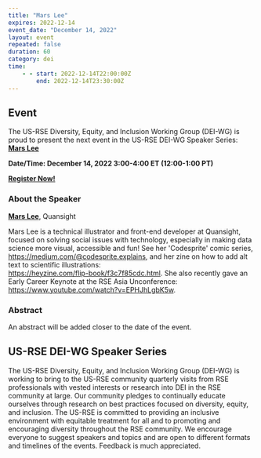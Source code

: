 ```yaml
---
title: "Mars Lee"
expires: 2022-12-14
event_date: "December 14, 2022"
layout: event
repeated: false
duration: 60
category: dei
time:
    - - start: 2022-12-14T22:00:00Z
        end: 2022-12-14T23:30:00Z
---
```


## Event

The US-RSE Diversity, Equity, and Inclusion Working Group (DEI-WG) is proud to
present the next event in the US-RSE DEI-WG Speaker Series: 
**[Mars Lee](https://www.linkedin.com/in/mars-lee/)**

**Date/Time: December 14, 2022 3:00-4:00 ET (12:00-1:00 PT)**

**[Register Now!](https://emory.zoom.us/meeting/register/tJ0pfumqrTwtGt2Ye4pUjOHFpWd2_bTNzHJ2)**

### About the Speaker

**[Mars Lee](https://www.linkedin.com/in/mars-lee/)**, Quansight

Mars Lee is a technical illustrator and front-end developer at Quansight, 
focused on solving social issues with technology, 
especially in making data science more visual, accessible and fun! 
See her 'Codesprite' comic series, https://medium.com/@codesprite.explains,
and her zine on how to add alt text to scientific illustrations:  
https://heyzine.com/flip-book/f3c7f85cdc.html. 
She also recently gave an Early Career Keynote at the RSE Asia Unconference: 
https://www.youtube.com/watch?v=EPHJhLgbK5w.

### Abstract

An abstract will be added closer to the date of the event.

## US-RSE DEI-WG Speaker Series

The US-RSE Diversity, Equity, and Inclusion Working Group (DEI-WG) is working
to bring to the US-RSE community quarterly visits from RSE professionals with
vested interests or research into DEI in the RSE community at large. Our
community pledges to continually educate ourselves through research on best
practices focused on diversity, equity, and inclusion. The US-RSE is
committed to providing an inclusive environment with equitable treatment for
all and to promoting and encouraging diversity throughout the RSE community. We
encourage everyone to suggest speakers and topics and are open to different
formats and timelines of the events. Feedback is much appreciated.
